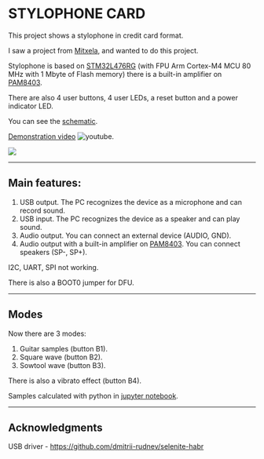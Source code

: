 # STYLOPHONE CARD

This project shows a stylophone in credit card format.

I saw a project from [Mitxela](https://mitxela.com/projects/stylocard), and wanted to do this project.

Stylophone is based on [STM32L476RG](https://www.st.com/en/microcontrollers-microprocessors/stm32l476rg.html) (with FPU Arm Cortex-M4 MCU 80 MHz with 1 Mbyte of Flash memory) there is a built-in amplifier on [PAM8403](https://amperkot.ru/static/3236/uploads/datasheets/PAM8403_Datasheet.pdf).

There are also 4 user buttons, 4 user LEDs, a reset button and a power indicator LED.

You can see the [schematic](./Altium_Designer/Schematic.PDF).

[Demonstration video](https://www.youtube.com/watch?v=Ko7soT-JadY) ![youtube](https://img.shields.io/youtube/views/Ko7soT-JadY?style=social).

![](./img/card.png)

---

## Main features:

1. USB output. The PC recognizes the device as a microphone and can record sound.
2. USB input. The PC recognizes the device as a speaker and can play sound.
3. Audio output. You can connect an external device (AUDIO, GND).
4. Audio output with a built-in amplifier on [PAM8403](https://amperkot.ru/static/3236/uploads/datasheets/PAM8403_Datasheet.pdf). You can connect speakers (SP-, SP+).

I2C, UART, SPI not working.

There is also a BOOT0 jumper for DFU.

---

## Modes

Now there are 3 modes:

1. Guitar samples (button B1).
2. Square wave (button B2).
3. Sowtool wave (button B3).

There is also a vibrato effect (button B4).

Samples calculated with python in [jupyter notebook](./note_tables.ipynb).

---

## Acknowledgments

USB driver - https://github.com/dmitrii-rudnev/selenite-habr
